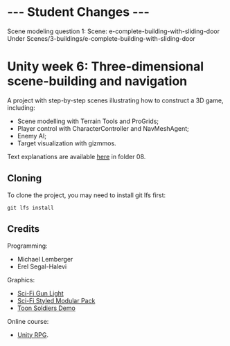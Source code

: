 # --- Student Changes --- #

Scene modeling question 1:
    Scene: e-complete-building-with-sliding-door
Under Scenes/3-buildings/e-complete-building-with-sliding-door


# Unity week 6: Three-dimensional scene-building and navigation

A project with step-by-step scenes illustrating how to construct a 3D game, including:

* Scene modelling with Terrain Tools and ProGrids;
* Player control with CharacterController and NavMeshAgent;
* Enemy AI;
* Target visualization with gizmmos.

Text explanations are available 
[here](https://github.com/gamedev-at-ariel/gamedev-5782) in folder 08.

## Cloning
To clone the project, you may need to install git lfs first:

    git lfs install 

## Credits

Programming:
* Michael Lemberger
* Erel Segal-Halevi

Graphics:
* [Sci-Fi Gun Light](https://assetstore.unity.com/packages/3d/props/guns/sci-fi-gun-light-87916)
* [Sci-Fi Styled Modular Pack](https://assetstore.unity.com/packages/3d/environments/sci-fi/sci-fi-styled-modular-pack-82913)
* [Toon Soldiers Demo](https://assetstore.unity.com/packages/3d/characters/toon-soldiers-demo-69684)

Online course:
* [Unity RPG](https://www.gamedev.tv/p/unity-rpg/?product_id=1503859&coupon_code=JOINUS).
